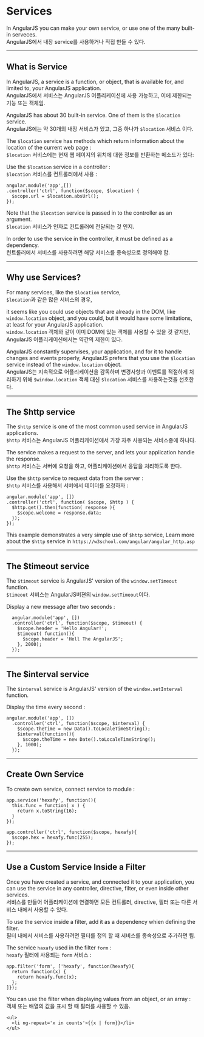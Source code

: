 # Services
In AngularJS you can make your own service, or use one of the many built-in serveces.  
AngularJS에서 내장 service를 사용하거나 직접 만들 수 있다.  
  
---------------------
## What is Service
In AngularJS, a service is a function, or object, that is available for, and limited to, your AngularJS application.  
AngularJS에서 서비스는 AngularJS 어플리케이션에 사용 가능하고, 이에 제한되는 기능 또는 객체임.  
  
AngularJS has about 30 built-in service. One of them is the `$location` service.  
AngularJS에는 약 30개의 내장 서비스가 있고, 그중 하나가 `$location` 서비스 이다.  
  
The `$location` service has methods which return information about the location of the current web page :  
`$location` 서비스에는 현재 웹 페이지의 위치에 대한 정보를 반환하는 메소드가 있다:
  
Use the `$location` service in a controller :  
`$location` 서비스를 컨트롤러에서 사용 :  
```
angular.module('app',[])
.controller('ctrl', function($scope, $location) {
  $scope.url = $location.absUrl();
});
```
Note that the `$location` service is passed in to the controller as an argument.  
`$location` 서비스가 인자로 컨트롤러에 전달되는 것 인지.  
  
In order to use the service in the controller, it must be defined as a dependency.  
컨트롤러에서 서비스를 사용하려면 해당 서비스를 종속성으로 정의해야 함.  
  
---------------------
## Why use Services?
For many services, like the `$location` service,  
`$location`과 같은 많은 서비스의 경우,  

it seems like you could use objects that are already in the DOM, like `window.location` object, and you could, but it would have some limitations, at least for your AngularJS application.  
`window.location` 객체와 같이 이미 DOM에 있는 객체를 사용할 수 있을 것 같지만, AngularJS 어플리케이션에서는 약간의 제한이 있다.
  
AngularJS constantly supervises, your application, and for it to handle changes and events properly, AngularJS prefers that you use the `$location` service instead of the `window.location` object.  
AngularJS는 지속적으로 어플리케이션을 감독하며 변경사항과 이벤트를 적절하게 처리하기 위해 `$window.location` 객체 대신 `$location` 서비스를 사용하는것을 선호한다.  
  
---------------------
## The $http service
The `$http` service is one of the most common used service in AngularJS applications.  
`$http` 서비스는 AngularJS 어플리케이션에서 가장 자주 사용되는 서비스중에 하나다.  
  
The service makes a request to the server, and lets your application handle the response.  
`$http` 서비스는 서버에 요청을 하고, 어플리케이션에서 응답을 처리하도록 한다.  
  
Use the `$http` service to request data from the server :  
`$http` 서비스를 사용해서 서버에서 데이터를 요청하자 :  
```
angular.module('app', [])
.controller('ctrl', function( $scope, $http ) {
  $http.get().then(function( response ){
    $scope.welcome = response.data;
  });
});
```
This example demonstrates a very simple use of `$http` service, Learn more about the `$http` service in `https://w3school.com/angular/angular_http.asp`
  
---------------------
## The $timeout service
The `$timeout` service is AngularJS' version of the `window.setTimeout` function.  
`$timeout` 서비스는 AngularJS버젼의 `window.setTimeout`이다.  
  
Display a new message after two seconds :  
```
  angular.module('app', [])
  .controller('ctrl', function($scope, $timeout) {
    $scope.header = 'Hello Angular!';
    $timeout( function(){
      $scope.header = 'Hell The AngularJS';
    }, 2000);
  });
```
  
---------------------
## The $interval service
The `$interval` service is AngularJS' version of the `window.setInterval` function.  
  
Display the time every second :  
```
angular.module('app', [])
  .controller('ctrl', function($scope, $interval) {
    $scope.theTime = new Data().toLocaleTimeString();
    $interval(function(){
      $scope.theTime = new Date().toLocaleTimeString();
    }, 1000);
  });
```
  
---------------------
## Create Own Service
To create own service, connect service to module : 
```
app.service('hexafy', function(){
  this.func = function( x ) {
    return x.toString(16);
  }
});

app.controller('ctrl', function($scope, hexafy){
  $scope.hex = hexafy.func(255);
});
```
  
---------------------
## Use a Custom Service Inside a Filter
Once you have created a service, and connected it to your application, you can use the service in any controller, directive, filter, or even inside other services.  
서비스를 만들어 어플리케이션에 연결하면 모든 컨트롤러, directive, 필터 또는 다른 서비스 내에서 사용할 수 있다.  
  
To use the service inside a filter, add it as a dependency whien defining the filter.  
필터 내에서 서비스를 사용하려면 필터를 정의 할 때 서비스를 종속성으로 추가하면 됨.
  
The service `haxafy` used in the filter `form` :  
`hexafy` 필터에 사용되는 `form` 서비스 :  
  
```
app.filter('form', ['hexafy', function(hexafy){
  return function(x) {
    return hexafy.func(x);
  };
]});
```
  
You can use the filter when displaying values from an object, or an array :  
객체 또는 배열의 값을 표시 할 때 필터를 사용할 수 있음.  
  
```
<ul>
  <li ng-repeat='x in counts'>{{x | form}}</li>
</ul>
```